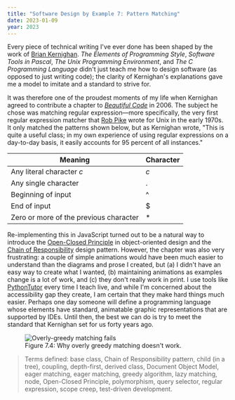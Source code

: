 ```yaml
---
title: "Software Design by Example 7: Pattern Matching"
date: 2023-01-09
year: 2023
---
```


Every piece of technical writing I've ever done has been shaped by the work of
[Brian Kernighan][kernighan].
*The Elements of Programming Style*,
*Software Tools in Pascal*,
*The Unix Programming Environment*,
and *The C Programming Language*
didn't just teach me how to design software (as opposed to just writing code);
the clarity of Kernighan's explanations gave me a model to imitate and a standard to strive for.

It was therefore one of the proudest moments of my life
when Kernighan agreed to contribute a chapter to [*Beautiful Code*][bc] in 2006.
The subject he chose was matching regular expression—more specifically,
the very first regular expression matcher that [Rob Pike][pike] wrote for Unix in the early 1970s.
It only matched the patterns shown below,
but as Kernighan wrote,
"This is quite a useful class;
in my own experience of using regular expressions on a day-to-day basis,
it easily accounts for 95 percent of all instances."

<div align="center" markdown="1">

| Meaning | Character |
| ------- | --------- |
| Any literal character *c* | *c* |
| Any single character | . |
| Beginning of input | ^ |
| End of input | $ |
| Zero or more of the previous character | * |

</div>

Re-implementing this in JavaScript turned out to be
a natural way to introduce the [Open-Closed Principle][open_closed] in object-oriented design
and the [Chain of Responsibility][chain] design pattern.
However,
the chapter was also very frustrating:
a couple of simple animations would have been much easier to understand
than the diagrams and prose I created,
but (a) I didn't have an easy way to create what I wanted,
(b) maintaining animations as examples change is a lot of work, and
(c) they don't really work in print.
I use tools like [PythonTutor][pythontutor] every time I teach live,
and while I'm concerned about the accessibility gap they create,
I am certain that they make hard things much easier.
Perhaps one day someone will define a programming language
whose elements have standard, animatable graphic representations that are supported by IDEs.
Until then,
the best we can do is try to meet the standard that Kernighan set for us forty years ago.

<figure id="pattern-matching-greedy-failure" class="center">
  <img src="{{'/sdxjs/pattern-matching/greedy-failure.svg' | relative_url}}" alt="Overly-greedy matching fails" class="centered">
  <figcaption>Figure 7.4: Why overly greedy matching doesn't work.</figcaption>
</figure>

> Terms defined: base class, Chain of Responsibility pattern, child (in a tree), coupling, depth-first, derived class, Document Object Model, eager matching, eager matching, greedy algorithm, lazy matching, node, Open-Closed Principle, polymorphism, query selector, regular expression, scope creep, test-driven development.

[bc]: https://www.oreilly.com/library/view/beautiful-code/9780596510046/
[chain]: https://en.wikipedia.org/wiki/Chain-of-responsibility_pattern
[kernighan]: https://www.cs.princeton.edu/~bwk/
[open_closed]: https://en.wikipedia.org/wiki/Open%E2%80%93closed_principle
[pike]: https://en.wikipedia.org/wiki/Rob_Pike
[pythontutor]: https://pythontutor.com/
